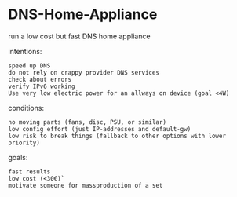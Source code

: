 # DNS-Home-Appliance

run a low cost but fast DNS home appliance

intentions:

    speed up DNS
    do not rely on crappy provider DNS services
    check about errors
    verify IPv6 working
    Use very low electric power for an allways on device (goal <4W)
 
 conditions:
 
    no moving parts (fans, disc, PSU, or similar)
    low config effort (just IP-addresses and default-gw)
    low risk to break things (fallback to other options with lower priority)

goals:

    fast results
    low cost (<30€)`
    motivate someone for massproduction of a set
